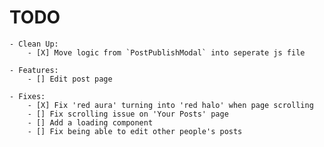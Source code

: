 # TODO

    - Clean Up:
        - [X] Move logic from `PostPublishModal` into seperate js file

    - Features:
        - [] Edit post page

    - Fixes:
        - [X] Fix 'red aura' turning into 'red halo' when page scrolling
        - [] Fix scrolling issue on 'Your Posts' page
        - [] Add a loading component
        - [] Fix being able to edit other people's posts
